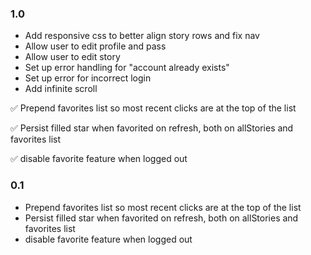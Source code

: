 ### 1.0

-   Add responsive css to better align story rows and fix nav
-   Allow user to edit profile and pass
-   Allow user to edit story
-   Set up error handling for "account already exists"
-   Set up error for incorrect login
-   Add infinite scroll

✅ Prepend favorites list so most recent clicks are at the top of the list

✅ Persist filled star when favorited on refresh, both on allStories and favorites list

✅ disable favorite feature when logged out

### 0.1

-   Prepend favorites list so most recent clicks are at the top of the list
-   Persist filled star when favorited on refresh, both on allStories and favorites list
-   disable favorite feature when logged out
